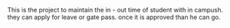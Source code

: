 This is the project to maintain the in - out time of student with in campush. they can apply for leave or gate pass. once it is approved than he can go.
